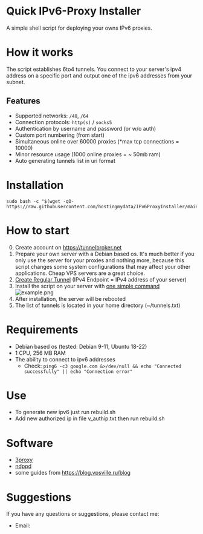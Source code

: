 # Quick IPv6-Proxy Installer

A simple shell script for deploying your owns IPv6 proxies.

# How it works

The script establishes 6to4 tunnels. You connect to your server's ipv4 address on a specific port and output one of the ipv6 addresses from your subnet.

## Features

-   Supported networks: `/48`, `/64`
-   Connection protocols: `http(s)` / `socks5`
-   Authentication by username and password (or w/o auth)
-   Custom port numbering (from start)
-   Simultaneous online over 60000 proxies (\*max tcp connections = 10000)
-   Minor resource usage (1000 online proxies = ~ 50mb ram)
-   Auto generating tunnels list in uri format

##

# Installation

```
sudo bash -c "$(wget -qO- https://raw.githubusercontent.com/hostingmydata/IPv6ProxyInstaller/main/main.sh)"
```

# How to start

0. Create account on https://tunnelbroker.net
1. Prepare your own server with a Debian based os.
   It's much better if you only use the server for your proxies and nothing more, because this script changes some system configurations that may affect your other applications. Cheap VPS servers are a great choice.
2. [Create Regular Tunnel](https://tunnelbroker.net/tunnel_detail.php?tid=762030#:~:text=Create%20Regular%20Tunnel) (IPv4 Endpoint = IPv4 address of your server)
3. Install the script on your server with [one simple command](https://github.com/Sadzurami/IPv6ProxyInstaller/blob/main/README.md#installation)
   ![example.png](./src-docs/example.png)
4. After installation, the server will be rebooted
5. The list of tunnels is located in your home directory (~/tunnels.txt)

# Requirements

-   Debian based os (tested: Debian 9-11, Ubuntu 18-22)
-   1 CPU, 256 MB RAM
-   The ability to connect to ipv6 addresses
    -   Check: `ping6 -c3 google.com &>/dev/null && echo "Connected successfully" || echo "Connection error"`

# Use

-   To generate new ipv6 just run rebuild.sh
-   Add new authorized ip in file v_authip.txt then run rebuild.sh

# Software

-   [3proxy](https://github.com/z3APA3A/3proxy)
-   [ndppd](https://github.com/DanielAdolfsson/ndppd)
-   some guides from https://blog.vpsville.ru/blog

# Suggestions

If you have any questions or suggestions, please contact me:

-   Email:

